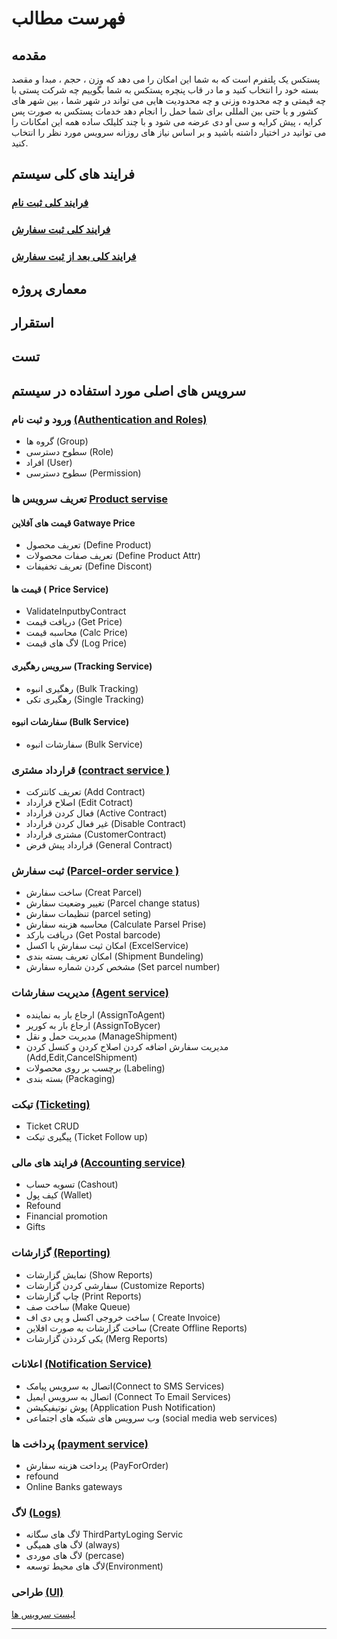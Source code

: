 # فهرست مطالب

## مقدمه

پستکس یک پلتفرم است که به شما این امکان را می دهد که وزن ، حجم ، مبدا و مقصد بسته خود را انتخاب کنید و ما در قاب پنچره پستکس به شما بگوییم چه شرکت پستی با چه قیمتی و چه محدوده وزنی و چه محدودیت هایی می تواند در شهر شما ، بین شهر های کشور و یا حتی بین المللی برای شما حمل را انجام دهد خدمات پستکس به صورت پس کرایه ، پیش کرایه و سی او دی عرضه می شود و با چند کلیلک ساده همه این امکانات را می توانید در اختیار داشته باشید و بر اساس نیاز های روزانه سرویس  مورد نظر را انتخاب کنید.

## فرایند های کلی سیستم 

### [فرایند کلی ثبت نام](BeforeOrder.drawio)

### [فرایند کلی ثبت سفارش](Order.drawio)

### [فرایند کلی بعد از ثبت سفارش](AfterOrder.drawio)

## معماری پروژه

## استقرار

## تست

## سرویس های اصلی مورد استفاده در سیستم

### ورود و ثبت نام [(Authentication and Roles)](01-Authentication-And-Role/_AuthenticationAndRole.md)

- گروه ها (Group)
- سطوح دسترسی (Role)
- افراد (User)
- سطوح دسترسی (Permission)

### تعریف سرویس ها [Product servise](02-Product-service/2-Product-servise/_ProductServise.md)

#### قیمت های آفلاین Gatwaye Price

- تعریف محصول (Define Product)
- تعریف صفات محصولات (Define Product Attr)
- تعریف تخفیفات (Define Discont)
  
#### قیمت ها ( Price Service)

- ValidateInputbyContract
- دریافت قیمت (Get Price)
- محاسبه قیمت (Calc Price)
- لاگ های قیمت (Log Price)

#### سرویس رهگیری (Tracking Service)

- رهگیری انبوه (Bulk Tracking)
- رهگیری تکی (Single Tracking)

#### سفارشات انبوه (Bulk Service)

- سفارشات انبوه (Bulk Service)

### قرارداد مشتری [(contract service )](04-Contract-Service/_ContractService.md)

- تعریف کانترکت (Add Contract)
- اصلاح قرارداد (Edit Cotract)
- فعال کردن قرارداد (Active Contract)
- غیر فعال کردن قرارداد (Disable Contract)
- مشتری قرارداد (CustomerContract)
- قرارداد پیش فرض (General Contract)

### ثبت سفارش [(Parcel-order service )](05-Pracel-Order-Service/_ParacelOrderService.md)

- ساخت سفارش (Creat Parcel)
- تغییر وضعیت سفارش (Parcel change status)
- تنظیمات سفارش (parcel seting)
- محاسبه هزینه سفارش (Calculate Parsel Prise)
- دریافت بارکد (Get Postal barcode)
- امکان ثیت سفارش با اکسل (ExcelService)
- امکان تعریف بسته بندی (Shipment Bundeling)
- مشخص کردن شماره سفارش (Set parcel number)

### مدیریت سفارشات [(Agent service)](06-Agent-Service/_AgentService.md)

- ارجاع بار به نماینده (AssignToAgent)
- ارجاع بار به کوریر (AssignToBycer)
- مدیریت حمل و نقل (ManageShipment)
- مدیریت سفارش اضافه کردن اصلاح کردن و کنسل کردن (Add,Edit,CancelShipment)
- برچسب بر روی محصولات (Labeling)
- بسته بندی (Packaging)

### تیکت [(Ticketing)](07-Ticketing/_Ticketing.md)

- Ticket CRUD
- پیگیری تیکت (Ticket Follow up)

### فرایند های مالی [(Accounting service)](08-Accounting-Service/_AccountingService.md)

- تسویه حساب (Cashout)
- کیف پول (Wallet)
- Refound
- Financial promotion
- Gifts

### گزارشات [(Reporting)](10-Reporting/_Reporting.md)

- نمایش گزارشات (Show Reports)
- سفارشی کردن گزارشات (Customize Reports)
- چاپ گزارشات (Print Reports)
- ساخت صف (Make Queue)
- ساخت خروجی اکسل و پی دی اف ( Create Invoice)
- ساخت گزارشات به صورت افلاین (Create Offline Reports)
- یکی کردذن گزارشات (Merg Reports)

### اعلانات [(Notification Service)](11-Notification-Service/_NotificationService.md)

- اتصال به سرویس پیامک(Connect to SMS Services)
- اتصال به سرویس ایمیل (Connect To Email Services)
- پوش نوتیفیکیشن (Application Push Notification)
- وب سرویس های شبکه های اجتماعی (social media web services)

### پرداخت ها [(payment service)](14-Peyment-Service/_PeymentService.md)

- پرداخت هزینه سفارش (PayForOrder)
- refound
- Online Banks  gateways


### لاگ [(Logs)](17-Log/_Log.md)

- لاگ های سگانه ThirdPartyLoging Servic
- لاگ های همیگی (always)
- لاگ های موردی  (percase)
- لاگ های محیط توسعه(Environment)

### طراحی [(UI)](UI/Ui.md)

[لیست سرویس ها](https://docs.google.com/spreadsheets/d/1WJbg2b9-I040qbG7qJXNGT5llJ1ACH19/edit?usp=sharing&ouid=117990549631970722186&rtpof=true&sd=true)

---
